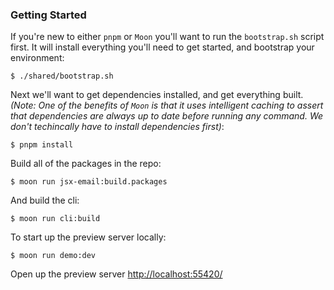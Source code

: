### Getting Started

If you're new to either `pnpm` or `Moon` you'll want to run the `bootstrap.sh` script first. It will install everything you'll need to get started, and bootstrap your environment:

```console
$ ./shared/bootstrap.sh
```

Next we'll want to get dependencies installed, and get everything built. _(Note: One of the benefits of `Moon` is that it uses intelligent caching to assert that dependencies are always up to date before running any command. We don't techincally have to install dependencies first)_:

```console
$ pnpm install
```

Build all of the packages in the repo:

```console
$ moon run jsx-email:build.packages
```

And build the cli:

```console
$ moon run cli:build
```

To start up the preview server locally:

```console
$ moon run demo:dev
```

Open up the preview server [http://localhost:55420/](http://localhost:55420/)